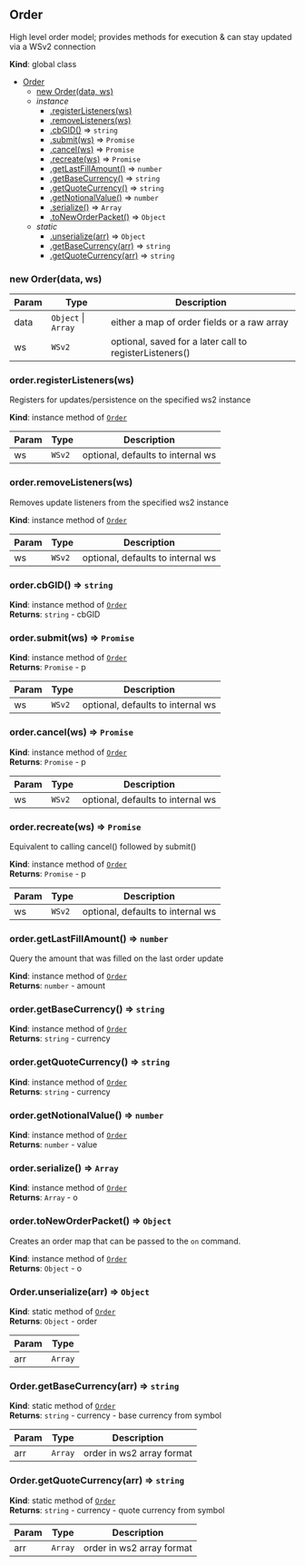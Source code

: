<a name="Order"></a>

## Order
High level order model; provides methods for execution & can stay updated via
a WSv2 connection

**Kind**: global class  

* [Order](#Order)
    * [new Order(data, ws)](#new_Order_new)
    * _instance_
        * [.registerListeners(ws)](#Order+registerListeners)
        * [.removeListeners(ws)](#Order+removeListeners)
        * [.cbGID()](#Order+cbGID) ⇒ <code>string</code>
        * [.submit(ws)](#Order+submit) ⇒ <code>Promise</code>
        * [.cancel(ws)](#Order+cancel) ⇒ <code>Promise</code>
        * [.recreate(ws)](#Order+recreate) ⇒ <code>Promise</code>
        * [.getLastFillAmount()](#Order+getLastFillAmount) ⇒ <code>number</code>
        * [.getBaseCurrency()](#Order+getBaseCurrency) ⇒ <code>string</code>
        * [.getQuoteCurrency()](#Order+getQuoteCurrency) ⇒ <code>string</code>
        * [.getNotionalValue()](#Order+getNotionalValue) ⇒ <code>number</code>
        * [.serialize()](#Order+serialize) ⇒ <code>Array</code>
        * [.toNewOrderPacket()](#Order+toNewOrderPacket) ⇒ <code>Object</code>
    * _static_
        * [.unserialize(arr)](#Order.unserialize) ⇒ <code>Object</code>
        * [.getBaseCurrency(arr)](#Order.getBaseCurrency) ⇒ <code>string</code>
        * [.getQuoteCurrency(arr)](#Order.getQuoteCurrency) ⇒ <code>string</code>

<a name="new_Order_new"></a>

### new Order(data, ws)

| Param | Type | Description |
| --- | --- | --- |
| data | <code>Object</code> &#124; <code>Array</code> | either a map of order fields or a raw array |
| ws | <code>WSv2</code> | optional, saved for a later call to registerListeners() |

<a name="Order+registerListeners"></a>

### order.registerListeners(ws)
Registers for updates/persistence on the specified ws2 instance

**Kind**: instance method of <code>[Order](#Order)</code>  

| Param | Type | Description |
| --- | --- | --- |
| ws | <code>WSv2</code> | optional, defaults to internal ws |

<a name="Order+removeListeners"></a>

### order.removeListeners(ws)
Removes update listeners from the specified ws2 instance

**Kind**: instance method of <code>[Order](#Order)</code>  

| Param | Type | Description |
| --- | --- | --- |
| ws | <code>WSv2</code> | optional, defaults to internal ws |

<a name="Order+cbGID"></a>

### order.cbGID() ⇒ <code>string</code>
**Kind**: instance method of <code>[Order](#Order)</code>  
**Returns**: <code>string</code> - cbGID  
<a name="Order+submit"></a>

### order.submit(ws) ⇒ <code>Promise</code>
**Kind**: instance method of <code>[Order](#Order)</code>  
**Returns**: <code>Promise</code> - p  

| Param | Type | Description |
| --- | --- | --- |
| ws | <code>WSv2</code> | optional, defaults to internal ws |

<a name="Order+cancel"></a>

### order.cancel(ws) ⇒ <code>Promise</code>
**Kind**: instance method of <code>[Order](#Order)</code>  
**Returns**: <code>Promise</code> - p  

| Param | Type | Description |
| --- | --- | --- |
| ws | <code>WSv2</code> | optional, defaults to internal ws |

<a name="Order+recreate"></a>

### order.recreate(ws) ⇒ <code>Promise</code>
Equivalent to calling cancel() followed by submit()

**Kind**: instance method of <code>[Order](#Order)</code>  
**Returns**: <code>Promise</code> - p  

| Param | Type | Description |
| --- | --- | --- |
| ws | <code>WSv2</code> | optional, defaults to internal ws |

<a name="Order+getLastFillAmount"></a>

### order.getLastFillAmount() ⇒ <code>number</code>
Query the amount that was filled on the last order update

**Kind**: instance method of <code>[Order](#Order)</code>  
**Returns**: <code>number</code> - amount  
<a name="Order+getBaseCurrency"></a>

### order.getBaseCurrency() ⇒ <code>string</code>
**Kind**: instance method of <code>[Order](#Order)</code>  
**Returns**: <code>string</code> - currency  
<a name="Order+getQuoteCurrency"></a>

### order.getQuoteCurrency() ⇒ <code>string</code>
**Kind**: instance method of <code>[Order](#Order)</code>  
**Returns**: <code>string</code> - currency  
<a name="Order+getNotionalValue"></a>

### order.getNotionalValue() ⇒ <code>number</code>
**Kind**: instance method of <code>[Order](#Order)</code>  
**Returns**: <code>number</code> - value  
<a name="Order+serialize"></a>

### order.serialize() ⇒ <code>Array</code>
**Kind**: instance method of <code>[Order](#Order)</code>  
**Returns**: <code>Array</code> - o  
<a name="Order+toNewOrderPacket"></a>

### order.toNewOrderPacket() ⇒ <code>Object</code>
Creates an order map that can be passed to the `on` command.

**Kind**: instance method of <code>[Order](#Order)</code>  
**Returns**: <code>Object</code> - o  
<a name="Order.unserialize"></a>

### Order.unserialize(arr) ⇒ <code>Object</code>
**Kind**: static method of <code>[Order](#Order)</code>  
**Returns**: <code>Object</code> - order  

| Param | Type |
| --- | --- |
| arr | <code>Array</code> | 

<a name="Order.getBaseCurrency"></a>

### Order.getBaseCurrency(arr) ⇒ <code>string</code>
**Kind**: static method of <code>[Order](#Order)</code>  
**Returns**: <code>string</code> - currency - base currency from symbol  

| Param | Type | Description |
| --- | --- | --- |
| arr | <code>Array</code> | order in ws2 array format |

<a name="Order.getQuoteCurrency"></a>

### Order.getQuoteCurrency(arr) ⇒ <code>string</code>
**Kind**: static method of <code>[Order](#Order)</code>  
**Returns**: <code>string</code> - currency - quote currency from symbol  

| Param | Type | Description |
| --- | --- | --- |
| arr | <code>Array</code> | order in ws2 array format |

